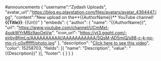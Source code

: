 #announcements
{
  "username":"Zydash Uploads",
  "avatar_url":"https://blog.eu.playstation.com/files/avatars/avatar_4364447.jpg",
  "content":"New upload on the**{{AuthorName}}** YouTube channel! **{{Title}}**: {{Url}}"
}
"embeds": {
		"author": {
			"name": "{{AuthorName}}",
			"url": "https://www.youtube.com/channel/UCmMxt-4sokWYrMBz9aoOeVw",
			"icon_url": "https://yt3.ggpht.com/-ejrby8fjmLg/AAAAAAAAAAI/AAAAAAAAAAA/5QsM-AD5miQ/s88-c-k-no-mo-rj-c0xffffff/photo.jpg"
		},
		"description": "[Click here to see this video]({{Url}})",
		"color": 15258703,
		"fields": [{
			"name": "Description",
			"value": "{{Description}}"
		}],
		"footer": {
		}
	}
}
